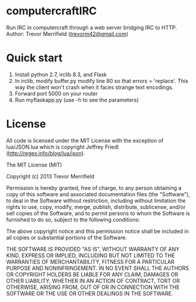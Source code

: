 computercraftIRC
================

Run IRC in computercraft through a web server bridging IRC to HTTP.  
Author: Trevor Merrifield (trevorm42@gmail.com)

Quick start
===========

1. Install python 2.7, irclib 8.3, and Flask
2. In irclib, modify buffer.py modify line 80 so that errors = 'replace'.  This way the client won't crash when it faces strange text encodings.
3. Forward port 5000 on your router
4. Run myflaskapp.py (use -h to see the parameters)

License
=======

All code is licensed under the MIT License with the exception of lua/JSON.lua which is copyright Jeffrey Friedl (http://regex.info/blog/lua/json).

The MIT License (MIT)

Copyright (c) 2013 Trevor Merrifield

Permission is hereby granted, free of charge, to any person obtaining a copy of
this software and associated documentation files (the "Software"), to deal in
the Software without restriction, including without limitation the rights to
use, copy, modify, merge, publish, distribute, sublicense, and/or sell copies of
the Software, and to permit persons to whom the Software is furnished to do so,
subject to the following conditions:

The above copyright notice and this permission notice shall be included in all
copies or substantial portions of the Software.

THE SOFTWARE IS PROVIDED "AS IS", WITHOUT WARRANTY OF ANY KIND, EXPRESS OR
IMPLIED, INCLUDING BUT NOT LIMITED TO THE WARRANTIES OF MERCHANTABILITY, FITNESS
FOR A PARTICULAR PURPOSE AND NONINFRINGEMENT. IN NO EVENT SHALL THE AUTHORS OR
COPYRIGHT HOLDERS BE LIABLE FOR ANY CLAIM, DAMAGES OR OTHER LIABILITY, WHETHER
IN AN ACTION OF CONTRACT, TORT OR OTHERWISE, ARISING FROM, OUT OF OR IN
CONNECTION WITH THE SOFTWARE OR THE USE OR OTHER DEALINGS IN THE SOFTWARE.

